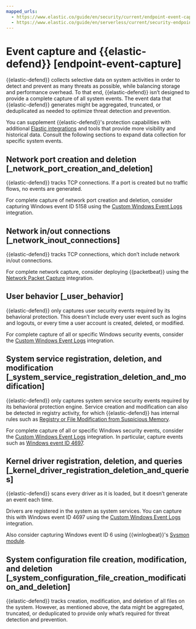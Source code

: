 ```yaml
---
mapped_urls:
  - https://www.elastic.co/guide/en/security/current/endpoint-event-capture.html
  - https://www.elastic.co/guide/en/serverless/current/security-endpoint-event-capture.html
---
```


# Event capture and {{elastic-defend}} [endpoint-event-capture]

{{elastic-defend}} collects selective data on system activities in order to detect and prevent as many threats as possible, while balancing storage and performance overhead. To that end, {{elastic-defend}} isn’t designed to provide a complete capture of all system events. The event data that {{elastic-defend}} generates might be aggregated, truncated, or deduplicated as needed to optimize threat detection and prevention.

You can supplement {{elastic-defend}}'s protection capabilities with additional [Elastic integrations](asciidocalypse://docs/integration-docs/docs/reference/ingestion-tools/integrations/index.md) and tools that provide more visibility and historical data. Consult the following sections to expand data collection for specific system events.


## Network port creation and deletion [_network_port_creation_and_deletion]

{{elastic-defend}} tracks TCP connections. If a port is created but no traffic flows, no events are generated.

For complete capture of network port creation and deletion, consider capturing Windows event ID 5158 using the [Custom Windows Event Logs](asciidocalypse://docs/integration-docs/docs/reference/ingestion-tools/integrations/winlog.md) integration.


## Network in/out connections [_network_inout_connections]

{{elastic-defend}} tracks TCP connections, which don’t include network in/out connections.

For complete network capture, consider deploying {{packetbeat}} using the [Network Packet Capture](asciidocalypse://docs/integration-docs/docs/reference/ingestion-tools/integrations/network_traffic.md) integration.


## User behavior [_user_behavior]

{{elastic-defend}} only captures user security events required by its behavioral protection. This doesn’t include every user event such as logins and logouts, or every time a user account is created, deleted, or modified.

For complete capture of all or specific Windows security events, consider the [Custom Windows Event Logs](asciidocalypse://docs/integration-docs/docs/reference/ingestion-tools/integrations/winlog.md) integration.


## System service registration, deletion, and modification [_system_service_registration_deletion_and_modification]

{{elastic-defend}} only captures system service security events required by its behavioral protection engine. Service creation and modification can also be detected in registry activity, for which {{elastic-defend}} has internal rules such as [Registry or File Modification from Suspicious Memory](https://github.com/elastic/protections-artifacts/blob/6d54ae289b290b1d42a7717569483f6ce907200a/behavior/rules/persistence_registry_or_file_modification_from_suspicious_memory.toml).

For complete capture of all or specific Windows security events, consider the [Custom Windows Event Logs](asciidocalypse://docs/integration-docs/docs/reference/ingestion-tools/integrations/winlog.md) integration. In particular, capture events such as [Windows event ID 4697](https://learn.microsoft.com/en-us/windows/security/threat-protection/auditing/event-4697).


## Kernel driver registration, deletion, and queries [_kernel_driver_registration_deletion_and_queries]

{{elastic-defend}} scans every driver as it is loaded, but it doesn’t generate an event each time.

Drivers are registered in the system as system services. You can capture this with Windows event ID 4697 using the [Custom Windows Event Logs](asciidocalypse://docs/integration-docs/docs/reference/ingestion-tools/integrations/winlog.md) integration.

Also consider capturing Windows event ID 6 using {{winlogbeat}}'s [Sysmon module](asciidocalypse://docs/beats/docs/reference/ingestion-tools/beats-winlogbeat/winlogbeat-module-sysmon.md).


## System configuration file creation, modification, and deletion [_system_configuration_file_creation_modification_and_deletion]

{{elastic-defend}} tracks creation, modification, and deletion of all files on the system. However, as mentioned above, the data might be aggregated, truncated, or deduplicated to provide only what’s required for threat detection and prevention.


